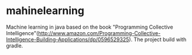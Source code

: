 # mahinelearning
Machine learning in java based on the book "Programming Collective Intelligence"(http://www.amazon.com/Programming-Collective-Intelligence-Building-Applications/dp/0596529325).
The project build with gradle.
